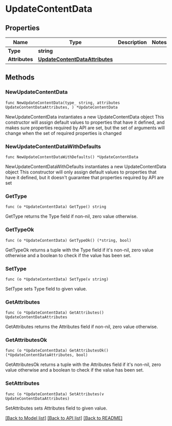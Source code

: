 # UpdateContentData

## Properties

Name | Type | Description | Notes
------------ | ------------- | ------------- | -------------
**Type** | **string** |  | 
**Attributes** | [**UpdateContentDataAttributes**](UpdateContentDataAttributes.md) |  | 

## Methods

### NewUpdateContentData

`func NewUpdateContentData(type_ string, attributes UpdateContentDataAttributes, ) *UpdateContentData`

NewUpdateContentData instantiates a new UpdateContentData object
This constructor will assign default values to properties that have it defined,
and makes sure properties required by API are set, but the set of arguments
will change when the set of required properties is changed

### NewUpdateContentDataWithDefaults

`func NewUpdateContentDataWithDefaults() *UpdateContentData`

NewUpdateContentDataWithDefaults instantiates a new UpdateContentData object
This constructor will only assign default values to properties that have it defined,
but it doesn't guarantee that properties required by API are set

### GetType

`func (o *UpdateContentData) GetType() string`

GetType returns the Type field if non-nil, zero value otherwise.

### GetTypeOk

`func (o *UpdateContentData) GetTypeOk() (*string, bool)`

GetTypeOk returns a tuple with the Type field if it's non-nil, zero value otherwise
and a boolean to check if the value has been set.

### SetType

`func (o *UpdateContentData) SetType(v string)`

SetType sets Type field to given value.


### GetAttributes

`func (o *UpdateContentData) GetAttributes() UpdateContentDataAttributes`

GetAttributes returns the Attributes field if non-nil, zero value otherwise.

### GetAttributesOk

`func (o *UpdateContentData) GetAttributesOk() (*UpdateContentDataAttributes, bool)`

GetAttributesOk returns a tuple with the Attributes field if it's non-nil, zero value otherwise
and a boolean to check if the value has been set.

### SetAttributes

`func (o *UpdateContentData) SetAttributes(v UpdateContentDataAttributes)`

SetAttributes sets Attributes field to given value.



[[Back to Model list]](../README.md#documentation-for-models) [[Back to API list]](../README.md#documentation-for-api-endpoints) [[Back to README]](../README.md)


